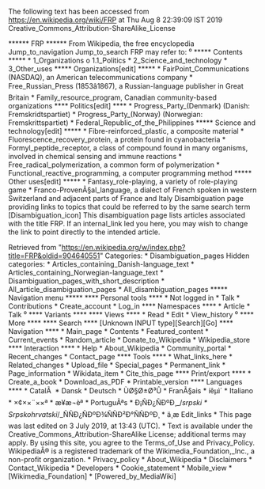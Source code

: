The following text has been accessed from https://en.wikipedia.org/wiki/FRP at Thu Aug 8 22:39:09 IST 2019
Creative_Commons_Attribution-ShareAlike_License




















****** FRP ******
From Wikipedia, the free encyclopedia
Jump_to_navigation Jump_to_search
FRP may refer to:
⁰
***** Contents *****
    * 1_Organizations
          o 1.1_Politics
    * 2_Science_and_technology
    * 3_Other_uses
***** Organizations[edit] *****
    * FairPoint_Communications (NASDAQ), an American telecommunications company
    * Free_Russian_Press (1853â1867), a Russian-language publisher in Great
      Britain
    * Family_resource_program, Canadian community-based organizations
**** Politics[edit] ****
    * Progress_Party_(Denmark) (Danish: Fremskridtspartiet)
    * Progress_Party_(Norway) (Norwegian: Fremskrittspartiet)
    * Federal_Republic_of_the_Philippines
***** Science and technology[edit] *****
    * Fibre-reinforced_plastic, a composite material
    * Fluorescence_recovery_protein, a protein found in cyanobacteria
    * Formyl_peptide_receptor, a class of compound found in many organisms,
      involved in chemical sensing and immune reactions
    * Free_radical_polymerization, a common form of polymerization
    * Functional_reactive_programming, a computer programming method
***** Other uses[edit] *****
    * Fantasy_role-playing, a variety of role-playing game
    * Franco-ProvenÃ§al_language, a dialect of French spoken in western
      Switzerland and adjacent parts of France and Italy
                      Disambiguation page providing links to topics that could
                      be referred to by the same search term
[Disambiguation_icon] This disambiguation page lists articles associated with
                      the title FRP.
                      If an internal_link led you here, you may wish to change
                      the link to point directly to the intended article.

Retrieved from "https://en.wikipedia.org/w/index.php?title=FRP&oldid=904640551"
Categories:
    * Disambiguation_pages
Hidden categories:
    * Articles_containing_Danish-language_text
    * Articles_containing_Norwegian-language_text
    * Disambiguation_pages_with_short_description
    * All_article_disambiguation_pages
    * All_disambiguation_pages
***** Navigation menu *****
**** Personal tools ****
    * Not logged in
    * Talk
    * Contributions
    * Create_account
    * Log_in
**** Namespaces ****
    * Article
    * Talk
⁰
**** Variants ****
**** Views ****
    * Read
    * Edit
    * View_history
⁰
**** More ****
**** Search ****
[Unknown INPUT type][Search][Go]
**** Navigation ****
    * Main_page
    * Contents
    * Featured_content
    * Current_events
    * Random_article
    * Donate_to_Wikipedia
    * Wikipedia_store
**** Interaction ****
    * Help
    * About_Wikipedia
    * Community_portal
    * Recent_changes
    * Contact_page
**** Tools ****
    * What_links_here
    * Related_changes
    * Upload_file
    * Special_pages
    * Permanent_link
    * Page_information
    * Wikidata_item
    * Cite_this_page
**** Print/export ****
    * Create_a_book
    * Download_as_PDF
    * Printable_version
**** Languages ****
    * CatalÃ 
    * Dansk
    * Deutsch
    * ÙØ§Ø±Ø³Û
    * FranÃ§ais
    * íêµ­ì´
    * Italiano
    * ×¢××¨××ª
    * æ¥æ¬èª
    * PortuguÃªs
    * Ð¡ÑÐ¿ÑÐºÐ¸_/_srpski
    * Srpskohrvatski_/_ÑÑÐ¿ÑÐºÐ¾ÑÑÐ²Ð°ÑÑÐºÐ¸
    * ä¸­æ
Edit_links
    * This page was last edited on 3 July 2019, at 13:43 (UTC).
    * Text is available under the Creative_Commons_Attribution-ShareAlike
      License; additional terms may apply. By using this site, you agree to the
      Terms_of_Use and Privacy_Policy. WikipediaÂ® is a registered trademark of
      the Wikimedia_Foundation,_Inc., a non-profit organization.
    * Privacy_policy
    * About_Wikipedia
    * Disclaimers
    * Contact_Wikipedia
    * Developers
    * Cookie_statement
    * Mobile_view
    * [Wikimedia_Foundation]
    * [Powered_by_MediaWiki]
